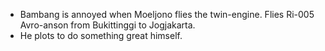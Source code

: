 - Bambang is annoyed when Moeljono flies the twin-engine. Flies Ri-005  Avro-anson from Bukittinggi to Jogjakarta. 
- He plots to do something great himself.